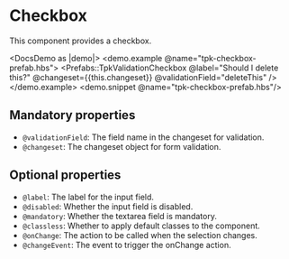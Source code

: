 # Checkbox

This component provides a checkbox.

<DocsDemo as |demo|>
  <demo.example @name="tpk-checkbox-prefab.hbs">
      <Prefabs::TpkValidationCheckbox
        @label="Should I delete this?"
        @changeset={{this.changeset}} 
        @validationField="deleteThis"
      />
  </demo.example>
  <demo.snippet @name="tpk-checkbox-prefab.hbs"/>
</DocsDemo>

## Mandatory properties

- `@validationField`: The field name in the changeset for validation.
- `@changeset`: The changeset object for form validation.

## Optional properties

- `@label`: The label for the input field.
- `@disabled`: Whether the input field is disabled.
- `@mandatory`: Whether the textarea field is mandatory.
- `@classless`: Whether to apply default classes to the component.
- `@onChange`: The action to be called when the selection changes. 
- `@changeEvent`: The event to trigger the onChange action.
